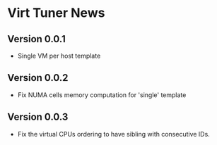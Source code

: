 # Virt Tuner News

## Version 0.0.1

* Single VM per host template

## Version 0.0.2

* Fix NUMA cells memory computation for 'single' template

## Version 0.0.3

* Fix the virtual CPUs ordering to have sibling with consecutive IDs.
